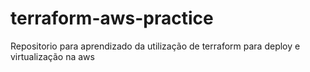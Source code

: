 # terraform-aws-practice
Repositorio para aprendizado da utilização de terraform para deploy e virtualização na aws
